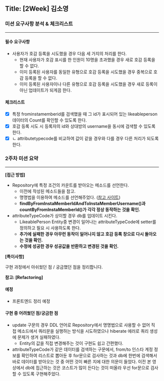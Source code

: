 ## Title: [2Week] 김소영

### 미션 요구사항 분석 & 체크리스트

---
#### 필수 요구사항
- 사용자가 호감 등록을 시도했을 경우 다음 세 가지의 처리를 한다. 
  - 현재 사용자가 호감 표시를 한 인원이 10명을 초과했을 경우 새로 호감 등록을 할 수 없다.
  - 이미 등록된 사용자를 동일한 유형으로 호감 등록을 시도했을 경우 중복으로 호감 등록을 할 수 없다.
  - 이미 등록된 사용자이나 다른 유형으로 호감 등록을 시도했을 경우 새로 등록이 아닌 업데이트가 되게끔 한다.

#### 체크리스트
- [x] 특정 frominstamemberid를 검색했을 때 그 id가 표시되어 있는 likeableperson 데이터의 Count를 확인할 수 있도록 한다.
- [x] 호감 등록 시도 시 등록자의 id와 상대방의 username을 동시에 검색할 수 있도록 한다. 
- [x] ㄴ attributetypecode를 비교하여 값이 같을 경우와 다를 경우 다른 처리가 되도록 한다.

### 2주차 미션 요약

---

**[접근 방법]**

- Repository에 특정 조건의 카운트를 받아오는 메소드를 선언한다.
  - 이전에 작성된 메소드들을 참고.
  - 명명법을 이용하여 메소드를 선언해주었다. ([참고 사이트](https://zara49.tistory.com/130))
  - **findByFromInstaMemberIdAndToInstaMemberUsername()과 countByFromInstaMemberId()가 각각 정상 동작하는 것을 확인.**
- attributeTypeCode가 상이할 경우 db를 업데이트 시킨다.
  - LikeablePerson Entity중 변경이 일어나는 attributeTypeCode에 setter를 정의하고 필요 시 사용하도록 한다.
  - **추가에 실패한 경우 아무런 동작이 일어나지 않고 호감 등록 창으로 다시 돌아오는 것을 확인.**
  - **수정에 성공한 경우 성공값을 반환하고 변경된 것을 확인.**


**[특이사항]**

구현 과정에서 아쉬웠던 점 / 궁금했던 점을 정리합니다.

  **참고: [Refactoring]**

#### 예정
  - 프론트엔드 정리 예정

#### 구현 중 어려웠던 점/궁금한 점
  - update 구문의 경우 DDL 언어로 Repository에서 명명법으로 사용할 수 없어 직접 메소드에서 쿼리문을 실행하는 방식을 시도하였으나 hiberate 에러로 쿼리 생성에 문제가 생겨 실패하였다.
    - Entity의 값을 직접 변경해주는 것이 구현도 쉽고 간편했다.
  - attributeTypeCode가 같은 데이터를 검색하는 구문에서, from/to 인스타 계정 정보를 확인하여 리스트로 뽑아둔 후 for문으로 검사하는 것과 db에 한번에 검색해서 바로 데이터를 받아오는 것 중 어떤 것이 빠른 지에 대한 의문이 들었다. 이전 본 영상에서 db에 접근하는 것은 코스트가 많이 든다는 것이 떠올라 우선 for문으로 검사할 수 있도록 구현해주었다.
  
